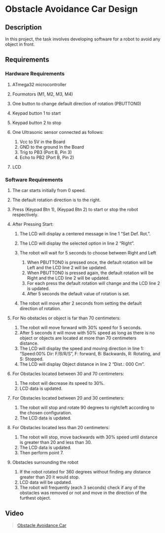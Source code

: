 # Obstacle Avoidance Car Design

## Description

In this project, the task involves developing software for a robot to avoid any object in front.

## Requirements

### Hardware Requirements

1. ATmega32 microcontroller
2. Fourmotors (M1, M2, M3, M4)
3. One button to change default direction of rotation (PBUTTON0)
4. Keypad button 1 to start
5. Keypad button 2 to stop
6. One Ultrasonic sensor connected as follows:

      1. Vcc to 5V in the Board
      2. GND to the ground In the Board
      3. Trig to PB3 (Port B, Pin 3)
      4. Echo to PB2 (Port B, Pin 2)

7. LCD

### Software Requirements

1. The car starts initially from 0 speed.

2. The default rotation direction is to the right.

3. Press (Keypad Btn 1), (Keypad Btn 2) to start or stop the robot respectively.

4. After Pressing Start:

      1. The LCD will display a centered message in line 1 “Set Def. Rot.”.
      2. The LCD will display the selected option in line 2 “Right”.
      3. The robot will wait for 5 seconds to choose between Right and Left
            
            1. When PBUTTON0 is pressed once, the default rotation will be Left and the LCD line 2 will be updated.
            2. When PBUTTON0 is pressed again, the default rotation will be Right and the LCD line 2 will be updated.
            3. For each press the default rotation will change and the LCD line 2 is updated.
            4. After 5 seconds the default value of rotation is set.

      4. The robot will move after 2 seconds from setting the default direction of rotation.

5. For No obstacles or object is far than 70 centimeters:
      1. The robot will move forward with 30% speed for 5 seconds.
      2. After 5 seconds it will move with 50% speed as long as there is no object or objects are located at more than 70 centimeters       
         distance.
      3. The LCD will display the speed and moving direction in line 1: “Speed:00% Dir: F/B/R/S”, F: forward, B: Backwards, R: Rotating, and 
         S: Stopped.
      4. The LCD will display Object distance in line 2 “Dist.: 000 Cm”.

6. For Obstacles located between 30 and 70 centimeters:
      1. The robot will decrease its speed to 30%.
      2. LCD data is updated.

7. For Obstacles located between 20 and 30 centimeters:
      1. The robot will stop and rotate 90 degrees to right/left according to the chosen configuration.
      2. The LCD data is updated.

8. For Obstacles located less than 20 centimeters:
      1. The robot will stop, move backwards with 30% speed until distance is greater than 20 and less than 30.
      2. The LCD data is updated.
      3. Then perform point 7.

9. Obstacles surrounding the robot
      1. If the robot rotated for 360 degrees without finding any distance greater than 20 it would stop.
      2. LCD data will be updated.
      3. The robot will frequently (each 3 seconds) check if any of the obstacles was removed or not and move in the direction of the 
         furthest object.

## Video
> [Obstacle Avoidance Car](https://drive.google.com/file/d/1ySaMgl5F18mIlnHH4Pd5KhPO9Bulsy3x/view?usp=sharing)
